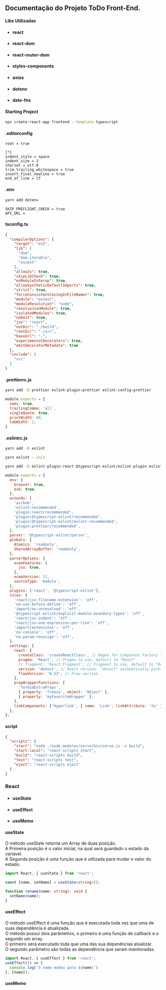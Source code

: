 ## Documentação do Projeto ToDo Front-End.

#### Libs Utilizadas

* #### react
* #### react-dom
* #### react-router-dom
* #### styles-components
* #### axios
* #### dotenv
* #### date-fns

#### Starting Project
~~~bash
npx create-react-app frontend --template typescript
~~~
#### .editorconfig
~~~editorconfig
root = true

[*]
indent_style = space
indent_size = 2
charset = utf-8
trim_trailing_whitespace = true
insert_final_newline = true
end_of_line = lf
~~~
#### .env
~~~bash
yarn add dotenv
~~~
~~~.env
SKIP_PREFLIGHT_CHECK = true
API_URL =
~~~
#### tsconfig.ts
~~~json
{
  "compilerOptions": {
    "target": "es5",
    "lib": [
      "dom",
      "dom.iterable",
      "esnext"
    ],
    "allowJs": true,
    "skipLibCheck": true,
    "esModuleInterop": true,
    "allowSyntheticDefaultImports": true,
    "strict": true,
    "forceConsistentCasingInFileNames": true,
    "module": "esnext",
    "moduleResolution": "node",
    "resolveJsonModule": true,
    "isolatedModules": true,
    "noEmit": true,
    "jsx": "react",
    "outDir": "./build",
    "rootDir": "./src",
    "baseUrl": ".",
    "experimentalDecorators": true,
    "emitDecoratorMetadata": true
  },
  "include": [
    "src"
  ]
}
~~~
#### .prettierrc.js
~~~bash
yarn add -D prettier eslint-plugin-prettier eslint-config-prettier
~~~
~~~js
module.exports = {
  semi: true,
  trailingComma: 'all',
  singleQuote: true,
  printWidth: 80,
  tabWidth: 2,
}
~~~
#### .eslintrc.js
~~~bash
yarn add -D eslint
~~~
~~~bash
yarn eslint --init
~~~
~~~bash
yarn add -D eslint-plugin-react @typescript-eslint/eslint-plugin eslint-config-jsx-a11y eslint-plugin-react-hooks @typescript-eslint/parser
~~~
~~~js
module.exports = {
  env: {
    browser: true,
    es6: true,
  },
  extends: [
    'airbnb',
    'eslint:recommended',
    'plugin:react/recommended',
    'plugin:@typescript-eslint/recommended',
    'plugin:@typescript-eslint/eslint-recommended',
    'plugin:prettier/recommended',
  ],
  parser: '@typescript-eslint/parser',
  globals: {
    Atomics: 'readonly',
    SharedArrayBuffer: 'readonly',
  },
  parserOptions: {
    ecmaFeatures: {
      jsx: true,
    },
    ecmaVersion: 11,
    sourceType: 'module',
  },
  plugins: ['react', '@typescript-eslint'],
  rules: {
    'react/jsx-filename-extension': 'off',
    'no-use-before-define': 'off',
    'import/no-unresolved': 'off',
    '@typescript-eslint/explicit-module-boundary-types': 'off',
    'react/jsx-indent': 'off',
    'react/jsx-one-expression-per-line': 'off',
    'import/extensions': 'off',
    'no-console': 'off',
    'no-param-reassign': 'off',
  },
  settings: {
    react: {
      createClass: 'createReactClass', // Regex for Component Factory to use,
      pragma: 'React', // Pragma to use, default to "React"
      // fragment: 'React.Fragment', // Fragment to use, default to "React.Fragment"
      version: 'detect', // React version. "detect" automatically picks the version you have installed.
      flowVersion: '0.53', // Flow version
    },
    propWrapperFunctions: [
      'forbidExtraProps',
      { property: 'freeze', object: 'Object' },
      { property: 'myFavoriteWrapper' },
    ],
    linkComponents: ['Hyperlink', { name: 'Link', linkAttribute: 'to' }],
  },
};
~~~
#### script
~~~json
{
  "scripts": {
    "start": "node ./node_modules/serve/bin/serve.js -s build",
    "start:local": "react-scripts start",
    "build": "react-scripts build",
    "test": "react-scripts test",
    "eject": "react-scripts eject"
  }
}
~~~

### React
* #### useState
* #### useEffect
* #### useMemo

#### useState
O método useState retorna um Array de duas posição.<br>
A Primeira posição é o valor inicial, na qual será guardado o estado da variável.<br>
A Segunda posição é uma função que é utilizada para mudar o valor do estado.<br>
~~~ts
import React, { useState } from 'react';

const [name, setName] = useState<string>();

function rename(name: string): void {
  setName(name);
}
~~~
#### useEffect
O método useEffect é uma função que é executada toda vez que uma de suas dependência é atualizada. <br>
O método possui dois parâmetros, o primeiro é uma função de callback e o segundo um array.<br>
O primeiro será executado toda que uma das sua depenências atualizar.<br>
O segundo parâmetro são todas as dependência que seram manitoradas.<br>
~~~ts
import React, { useEffect } from 'react';
useEffect(() => {
  console.log(`O nome mudou para ${name}`)
}, [name]);
~~~
#### useMemo
~~~ts
~~~

